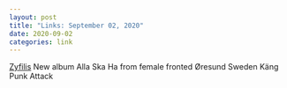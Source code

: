 ```yaml
---
layout: post
title: "Links: September 02, 2020"
date: 2020-09-02
categories: link
---
```

[Zyfilis](https://zyfilis.bandcamp.com/album/alla-ska-ha) New album Alla Ska Ha from female fronted Øresund Sweden Käng Punk Attack




